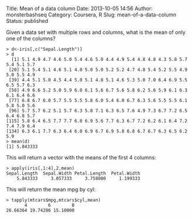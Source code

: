 Title: Mean of a data column
Date: 2013-10-05 14:56
Author: monsterbashseq
Category: Coursera, R
Slug: mean-of-a-data-column
Status: published

Given a data set with multiple rows and columns, what is the mean of
only one of the columns?

    > d<-iris[,c("Sepal.Length")]
    > d
      [1] 5.1 4.9 4.7 4.6 5.0 5.4 4.6 5.0 4.4 4.9 5.4 4.8 4.8 4.3 5.8 5.7 5.4 5.1 5.7
     [20] 5.1 5.4 5.1 4.6 5.1 4.8 5.0 5.0 5.2 5.2 4.7 4.8 5.4 5.2 5.5 4.9 5.0 5.5 4.9
     [39] 4.4 5.1 5.0 4.5 4.4 5.0 5.1 4.8 5.1 4.6 5.3 5.0 7.0 6.4 6.9 5.5 6.5 5.7 6.3
     [58] 4.9 6.6 5.2 5.0 5.9 6.0 6.1 5.6 6.7 5.6 5.8 6.2 5.6 5.9 6.1 6.3 6.1 6.4 6.6
     [77] 6.8 6.7 6.0 5.7 5.5 5.5 5.8 6.0 5.4 6.0 6.7 6.3 5.6 5.5 5.5 6.1 5.8 5.0 5.6
     [96] 5.7 5.7 6.2 5.1 5.7 6.3 5.8 7.1 6.3 6.5 7.6 4.9 7.3 6.7 7.2 6.5 6.4 6.8 5.7
    [115] 5.8 6.4 6.5 7.7 7.7 6.0 6.9 5.6 7.7 6.3 6.7 7.2 6.2 6.1 6.4 7.2 7.4 7.9 6.4
    [134] 6.3 6.1 7.7 6.3 6.4 6.0 6.9 6.7 6.9 5.8 6.8 6.7 6.7 6.3 6.5 6.2 5.9
    > mean(d)
    [1] 5.843333

This will return a vector with the means of the first 4 columns:

    > apply(iris[,1:4],2,mean)
    Sepal.Length  Sepal.Width Petal.Length  Petal.Width 
        5.843333     3.057333     3.758000     1.199333

This will return the mean mpg by cyl:

    > tapply(mtcars$mpg,mtcars$cyl,mean)
           4        6        8 
    26.66364 19.74286 15.10000
